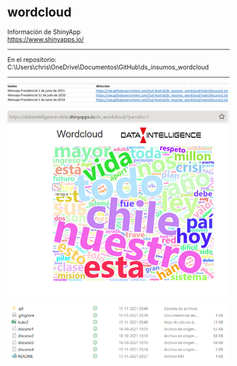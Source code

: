 # wordcloud

Información de ShinyApp\
https://www.shinyapps.io/

***
En el repositorio: C:\Users\chris\OneDrive\Documentos\GitHub\ds_insumos_wordcloud

***

![](imagen_001.png)

![](imagen_002.png)




![](imagen_003.png)

